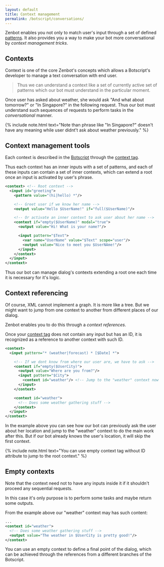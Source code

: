 ```yaml
---
layout: default
title: Context management
permalink: /botscript/conversations/
---
```


Zenbot enables you not only to match user\'s input through a set of defined [patterns](/pattern/matching/).
It also provides you a way to make your bot more conversational by _context management tricks_.

## Contexts
Context is one of the core Zenbot\'s concepts which allows a Botscript\'s developer to manage a text conversation with end user.

> Thus we can understand a context like a set of currently active set of patterns which our bot must understand in the particular moment.

Once user has asked about weather, she would ask "And what about tomorrow?" or "In Singapore?" in the following request.
Thus our bot must understand such sequences of requests to perform tasks in the _conversational_ manner.

{% include note.html text="Note than phrase like \"In Singapore?\" doesn't have any meaning while user didnt't ask about weather previously." %}

## Context management tools
Each context is described in the [Botscript](/botscript/) through the [context tag](/botscript/context).

Thus each context has an inner inputs with a set of patterns, and each of these inputs can contain a set of inner contexts, which can extend a root once an input is activated by user\'s phrase.

```xml
<context> <!-- Root context -->
  <input id="greeting">
    <pattern value="(hi|hello) *"/>

    <!-- Greet user if we know her name -->
    <output value="Hello $UserName!" if="full($UserName)"/>

    <!-- Or activate an inner context to ask user about her name -->
    <context if="empty($UserName)" modal="true">
      <output value="Hi! What is your name?"/>

      <input pattern="$Text">
        <var name="UserName" value="$Text" scope="user"/>
        <output value="Nice to meet you $UserNAme!"/>
      </input>
    </context>
  </input>
</context>
```

Thus our bot can manage dialog\'s contexts extending a root one each time it is necessary for it\'s logic.

## Context referencing
Of course, XML cannot implement a graph. It is more like a tree.
But we might want to jump from one context to another from different places of our dialog.

Zenbot enables you to do this through a _context references_.

Once your [context tag](/botscript/context/) does not contain any input but has an ID, it is recognized as a reference to another context with such ID.

```xml
<context>
  <input pattern="* (weather|forecast) * [$Date] *">

    <!-- If we dont know from where our user are, we have to ask -->
    <context if="empty($UserCity)">
      <output value="Where are you from?"/>
      <input pattern="$City">
        <context id="weather"/> <!-- Jump to the "weather" context now -->
      </input>
    </context>

    <context id="weather">
      <!-- Does some weather gathering stuff -->
    </context>
  </input>
</context>
```

In the example above you can see how our bot can previously ask the user about her location and jump to the "weather" context to do the main work after this.
But if our bot already knows the user\'s location, it will skip the first context.

{% include note.html text="You can use empty context tag without ID attribute to jump to the root context." %}

## Empty contexts
Note that the context need not to have any inputs inside it if it shouldn\'t proceed any sequential requests.

In this case it\'s only purpose is to perform some tasks and maybe return some outputs.

From the example above our "weather" context may has such content:

```xml
...
<context id="weather">
  <!-- Does some weather gathering stuff -->
  <output value="The weather in $UserCity is pretty good!"/>
</context>
```

You can use an empty context to define a final point of the dialog, which can be achieved through the references from a different branches of the Botscript.

